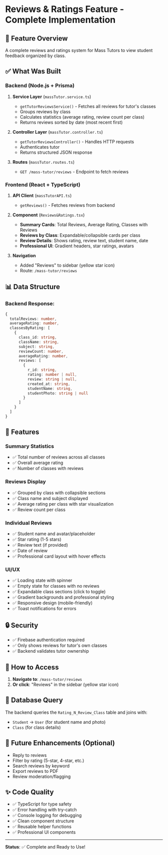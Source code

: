# Reviews & Ratings Feature - Complete Implementation

## 🎉 Feature Overview
A complete reviews and ratings system for Mass Tutors to view student feedback organized by class.

## ✅ What Was Built

### Backend (Node.js + Prisma)

1. **Service Layer** (`massTutor.service.ts`)
   - `getTutorReviewsService()` - Fetches all reviews for tutor's classes
   - Groups reviews by class
   - Calculates statistics (average rating, review count per class)
   - Returns reviews sorted by date (most recent first)

2. **Controller Layer** (`massTutor.controller.ts`)
   - `getTutorReviewsController()` - Handles HTTP requests
   - Authenticates tutor
   - Returns structured JSON response

3. **Routes** (`massTutor.routes.ts`)
   - `GET /mass-tutor/reviews` - Endpoint to fetch reviews

### Frontend (React + TypeScript)

1. **API Client** (`massTutorAPI.ts`)
   - `getReviews()` - Fetches reviews from backend

2. **Component** (`Reviews&Ratings.tsx`)
   - **Summary Cards**: Total Reviews, Average Rating, Classes with Reviews
   - **Reviews by Class**: Expandable/collapsible cards per class
   - **Review Details**: Shows rating, review text, student name, date
   - **Professional UI**: Gradient headers, star ratings, avatars

3. **Navigation**
   - Added "Reviews" to sidebar (yellow star icon)
   - Route: `/mass-tutor/reviews`

## 📊 Data Structure

### Backend Response:
```typescript
{
  totalReviews: number,
  averageRating: number,
  classesByRating: [
    {
      class_id: string,
      className: string,
      subject: string,
      reviewCount: number,
      averageRating: number,
      reviews: [
        {
          r_id: string,
          rating: number | null,
          review: string | null,
          created_at: string,
          studentName: string,
          studentPhoto: string | null
        }
      ]
    }
  ]
}
```

## 🎨 Features

### Summary Statistics
- ✅ Total number of reviews across all classes
- ✅ Overall average rating
- ✅ Number of classes with reviews

### Reviews Display
- ✅ Grouped by class with collapsible sections
- ✅ Class name and subject displayed
- ✅ Average rating per class with star visualization
- ✅ Review count per class

### Individual Reviews
- ✅ Student name and avatar/placeholder
- ✅ Star rating (1-5 stars)
- ✅ Review text (if provided)
- ✅ Date of review
- ✅ Professional card layout with hover effects

### UI/UX
- ✅ Loading state with spinner
- ✅ Empty state for classes with no reviews
- ✅ Expandable class sections (click to toggle)
- ✅ Gradient backgrounds and professional styling
- ✅ Responsive design (mobile-friendly)
- ✅ Toast notifications for errors

## 🔒 Security
- ✅ Firebase authentication required
- ✅ Only shows reviews for tutor's own classes
- ✅ Backend validates tutor ownership

## 🚀 How to Access

1. **Navigate to**: `/mass-tutor/reviews`
2. **Or click**: "Reviews" in the sidebar (yellow star icon)

## 📝 Database Query
The backend queries the `Rating_N_Review_Class` table and joins with:
- `Student` → `User` (for student name and photo)
- `Class` (for class details)

## 🎯 Future Enhancements (Optional)
- Reply to reviews
- Filter by rating (5-star, 4-star, etc.)
- Search reviews by keyword
- Export reviews to PDF
- Review moderation/flagging

## ✨ Code Quality
- ✅ TypeScript for type safety
- ✅ Error handling with try-catch
- ✅ Console logging for debugging
- ✅ Clean component structure
- ✅ Reusable helper functions
- ✅ Professional UI components

---

**Status**: ✅ Complete and Ready to Use!
